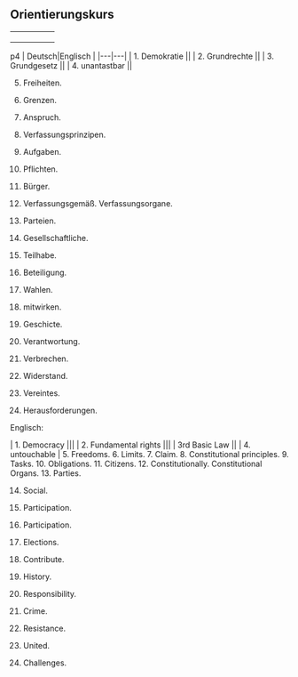 ## Orientierungskurs 

|   |   |   |   |   |
|---|---|---|---|---|
|   |   |   |   |   |
|   |   |   |   |   |
|   |   |   |   |   |

p4
| Deutsch|Englisch |
|---|---|
| 1. Demokratie ||
| 2. Grundrechte ||
| 3. Grundgesetz ||
| 4. unantastbar ||

5. Freiheiten.  
6. Grenzen.
7. Anspruch.
8. Verfassungsprinzipen.
9. Aufgaben.
10. Pflichten. 
11. Bürger.
12. Verfassungsgemäß. Verfassungsorgane. 
13. Parteien. 

14. Gesellschaftliche.
15. Teilhabe.
16. Beteiligung.
17. Wahlen.
18. mitwirken. 
19. Geschicte.
20. Verantwortung.
21. Verbrechen.
22. Widerstand.
23. Vereintes. 

24. Herausforderungen.

Englisch:

| 1. Democracy |||
| 2. Fundamental rights |||
| 3rd Basic Law ||
| 4. untouchable |
5. Freedoms.
6. Limits.
7. Claim.
8. Constitutional principles.
9. Tasks.
10. Obligations.
11. Citizens.
12. Constitutionally. Constitutional Organs. 
13. Parties.


14. Social.
15. Participation.
16. Participation.
17. Elections.
18. Contribute.
19. History.
20. Responsibility.
21. Crime.
22. Resistance.
23. United.

24. Challenges.

